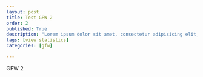 ```yaml
---
layout: post
title: Test GFW 2
order: 2
published: True
description: "Lorem ipsum dolor sit amet, consectetur adipisicing elit, sed do eiusmod tempor incididunt ut labore et dolore magna aliqua."
tags: [view statistics]
categories: [gfw]

---
```


GFW 2
